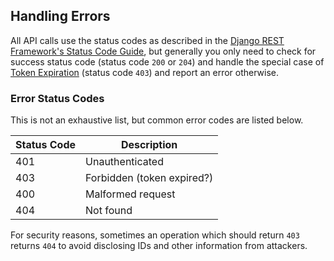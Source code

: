 ## Handling Errors

All API calls use the status codes as described in the [Django REST Framework's Status Code Guide](http://www.django-rest-framework.org/api-guide/status-codes/), but generally you only need to check for success status code (status code `200` or `204`) and handle the special case of [Token Expiration](#token-expiration) (status code `403`) and report an error otherwise.

### Error Status Codes

This is not an exhaustive list, but common error codes are listed below. 

Status Code | Description
----------- | -----------
401 | Unauthenticated
403 | Forbidden (token expired?)
400 | Malformed request
404 | Not found

For security reasons, sometimes an operation which should return `403` returns `404` to avoid disclosing IDs and other information from attackers.
